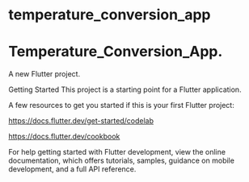 # temperature_conversion_app
# Temperature_Conversion_App.
A new Flutter project.

Getting Started
This project is a starting point for a Flutter application.

A few resources to get you started if this is your first Flutter project:

https://docs.flutter.dev/get-started/codelab 

https://docs.flutter.dev/cookbook  

For help getting started with Flutter development, view the online documentation, which offers tutorials, samples, guidance on mobile development, and a full API reference.
